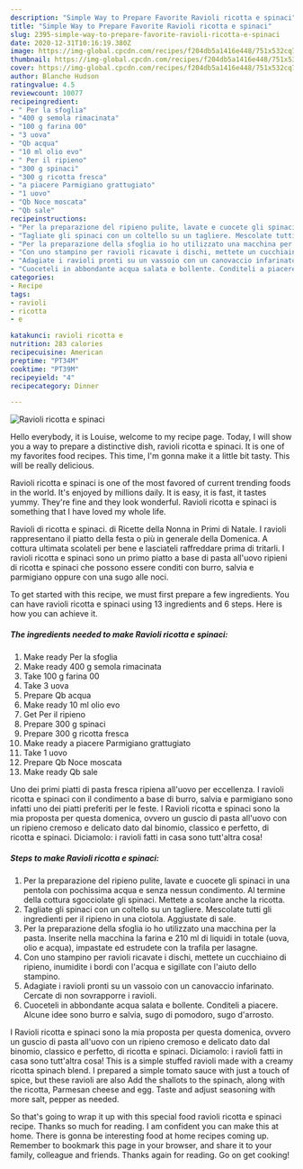 ```yaml
---
description: "Simple Way to Prepare Favorite Ravioli ricotta e spinaci"
title: "Simple Way to Prepare Favorite Ravioli ricotta e spinaci"
slug: 2395-simple-way-to-prepare-favorite-ravioli-ricotta-e-spinaci
date: 2020-12-31T10:16:19.380Z
image: https://img-global.cpcdn.com/recipes/f204db5a1416e448/751x532cq70/ravioli-ricotta-e-spinaci-recipe-main-photo.jpg
thumbnail: https://img-global.cpcdn.com/recipes/f204db5a1416e448/751x532cq70/ravioli-ricotta-e-spinaci-recipe-main-photo.jpg
cover: https://img-global.cpcdn.com/recipes/f204db5a1416e448/751x532cq70/ravioli-ricotta-e-spinaci-recipe-main-photo.jpg
author: Blanche Hudson
ratingvalue: 4.5
reviewcount: 10077
recipeingredient:
- " Per la sfoglia"
- "400 g semola rimacinata"
- "100 g farina 00"
- "3 uova"
- "Qb acqua"
- "10 ml olio evo"
- " Per il ripieno"
- "300 g spinaci"
- "300 g ricotta fresca"
- "a piacere Parmigiano grattugiato"
- "1 uovo"
- "Qb Noce moscata"
- "Qb sale"
recipeinstructions:
- "Per la preparazione del ripieno pulite, lavate e cuocete gli spinaci in una pentola con pochissima acqua e senza nessun condimento. Al termine della cottura sgocciolate gli spinaci. Mettete a scolare anche la ricotta."
- "Tagliate gli spinaci con un coltello su un tagliere. Mescolate tutti gli ingredienti per il ripieno in una ciotola. Aggiustate di sale."
- "Per la preparazione della sfoglia io ho utilizzato una macchina per la pasta. Inserite nella macchina la farina e 210 ml di liquidi in totale (uova, olio e acqua), impastate ed estrudete con la trafila per lasagne."
- "Con uno stampino per ravioli ricavate i dischi, mettete un cucchiaino di ripieno, inumidite i bordi con l&#39;acqua e sigillate con l&#39;aiuto dello stampino."
- "Adagiate i ravioli pronti su un vassoio con un canovaccio infarinato. Cercate di non sovrapporre i ravioli."
- "Cuoceteli in abbondante acqua salata e bollente. Conditeli a piacere. Alcune idee sono burro e salvia, sugo di pomodoro, sugo d&#39;arrosto."
categories:
- Recipe
tags:
- ravioli
- ricotta
- e

katakunci: ravioli ricotta e 
nutrition: 283 calories
recipecuisine: American
preptime: "PT34M"
cooktime: "PT39M"
recipeyield: "4"
recipecategory: Dinner

---
```



![Ravioli ricotta e spinaci](https://img-global.cpcdn.com/recipes/f204db5a1416e448/751x532cq70/ravioli-ricotta-e-spinaci-recipe-main-photo.jpg)

Hello everybody, it is Louise, welcome to my recipe page. Today, I will show you a way to prepare a distinctive dish, ravioli ricotta e spinaci. It is one of my favorites food recipes. This time, I'm gonna make it a little bit tasty. This will be really delicious.

Ravioli ricotta e spinaci is one of the most favored of current trending foods in the world. It's enjoyed by millions daily. It is easy, it is fast, it tastes yummy. They're fine and they look wonderful. Ravioli ricotta e spinaci is something that I have loved my whole life.

Ravioli di ricotta e spinaci. di Ricette della Nonna in Primi di Natale. I ravioli rappresentano il piatto della festa o più in generale della Domenica. A cottura ultimata scolateli per bene e lasciateli raffreddare prima di tritarli. I ravioli ricotta e spinaci sono un primo piatto a base di pasta all&#39;uovo ripieni di ricotta e spinaci che possono essere conditi con burro, salvia e parmigiano oppure con una sugo alle noci.


To get started with this recipe, we must first prepare a few ingredients. You can have ravioli ricotta e spinaci using 13 ingredients and 6 steps. Here is how you can achieve it.

<!--inarticleads1-->

##### The ingredients needed to make Ravioli ricotta e spinaci:

1. Make ready  Per la sfoglia
1. Make ready 400 g semola rimacinata
1. Take 100 g farina 00
1. Take 3 uova
1. Prepare Qb acqua
1. Make ready 10 ml olio evo
1. Get  Per il ripieno
1. Prepare 300 g spinaci
1. Prepare 300 g ricotta fresca
1. Make ready a piacere Parmigiano grattugiato
1. Take 1 uovo
1. Prepare Qb Noce moscata
1. Make ready Qb sale


Uno dei primi piatti di pasta fresca ripiena all&#39;uovo per eccellenza. I ravioli ricotta e spinaci con il condimento a base di burro, salvia e parmigiano sono infatti uno dei piatti preferiti per le feste. I Ravioli ricotta e spinaci sono la mia proposta per questa domenica, ovvero un guscio di pasta all&#39;uovo con un ripieno cremoso e delicato dato dal binomio, classico e perfetto, di ricotta e spinaci. Diciamolo: i ravioli fatti in casa sono tutt&#39;altra cosa! 

<!--inarticleads2-->

##### Steps to make Ravioli ricotta e spinaci:

1. Per la preparazione del ripieno pulite, lavate e cuocete gli spinaci in una pentola con pochissima acqua e senza nessun condimento. Al termine della cottura sgocciolate gli spinaci. Mettete a scolare anche la ricotta.
1. Tagliate gli spinaci con un coltello su un tagliere. Mescolate tutti gli ingredienti per il ripieno in una ciotola. Aggiustate di sale.
1. Per la preparazione della sfoglia io ho utilizzato una macchina per la pasta. Inserite nella macchina la farina e 210 ml di liquidi in totale (uova, olio e acqua), impastate ed estrudete con la trafila per lasagne.
1. Con uno stampino per ravioli ricavate i dischi, mettete un cucchiaino di ripieno, inumidite i bordi con l&#39;acqua e sigillate con l&#39;aiuto dello stampino.
1. Adagiate i ravioli pronti su un vassoio con un canovaccio infarinato. Cercate di non sovrapporre i ravioli.
1. Cuoceteli in abbondante acqua salata e bollente. Conditeli a piacere. Alcune idee sono burro e salvia, sugo di pomodoro, sugo d&#39;arrosto.


I Ravioli ricotta e spinaci sono la mia proposta per questa domenica, ovvero un guscio di pasta all&#39;uovo con un ripieno cremoso e delicato dato dal binomio, classico e perfetto, di ricotta e spinaci. Diciamolo: i ravioli fatti in casa sono tutt&#39;altra cosa! This is a simple stuffed ravioli made with a creamy ricotta spinach blend. I prepared a simple tomato sauce with just a touch of spice, but these ravioli are also Add the shallots to the spinach, along with the ricotta, Parmesan cheese and egg. Taste and adjust seasoning with more salt, pepper as needed. 

So that's going to wrap it up with this special food ravioli ricotta e spinaci recipe. Thanks so much for reading. I am confident you can make this at home. There is gonna be interesting food at home recipes coming up. Remember to bookmark this page in your browser, and share it to your family, colleague and friends. Thanks again for reading. Go on get cooking!
